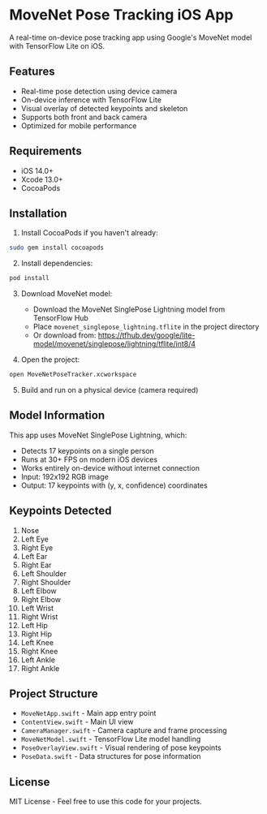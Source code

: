 # MoveNet Pose Tracking iOS App

A real-time on-device pose tracking app using Google's MoveNet model with TensorFlow Lite on iOS.

## Features

- Real-time pose detection using device camera
- On-device inference with TensorFlow Lite
- Visual overlay of detected keypoints and skeleton
- Supports both front and back camera
- Optimized for mobile performance

## Requirements

- iOS 14.0+
- Xcode 13.0+
- CocoaPods

## Installation

1. Install CocoaPods if you haven't already:
```bash
sudo gem install cocoapods
```

2. Install dependencies:
```bash
pod install
```

3. Download MoveNet model:
   - Download the MoveNet SinglePose Lightning model from TensorFlow Hub
   - Place `movenet_singlepose_lightning.tflite` in the project directory
   - Or download from: https://tfhub.dev/google/lite-model/movenet/singlepose/lightning/tflite/int8/4

4. Open the project:
```bash
open MoveNetPoseTracker.xcworkspace
```

5. Build and run on a physical device (camera required)

## Model Information

This app uses MoveNet SinglePose Lightning, which:
- Detects 17 keypoints on a single person
- Runs at 30+ FPS on modern iOS devices
- Works entirely on-device without internet connection
- Input: 192x192 RGB image
- Output: 17 keypoints with (y, x, confidence) coordinates

## Keypoints Detected

1. Nose
2. Left Eye
3. Right Eye
4. Left Ear
5. Right Ear
6. Left Shoulder
7. Right Shoulder
8. Left Elbow
9. Right Elbow
10. Left Wrist
11. Right Wrist
12. Left Hip
13. Right Hip
14. Left Knee
15. Right Knee
16. Left Ankle
17. Right Ankle

## Project Structure

- `MoveNetApp.swift` - Main app entry point
- `ContentView.swift` - Main UI view
- `CameraManager.swift` - Camera capture and frame processing
- `MoveNetModel.swift` - TensorFlow Lite model handling
- `PoseOverlayView.swift` - Visual rendering of pose keypoints
- `PoseData.swift` - Data structures for pose information

## License

MIT License - Feel free to use this code for your projects.

